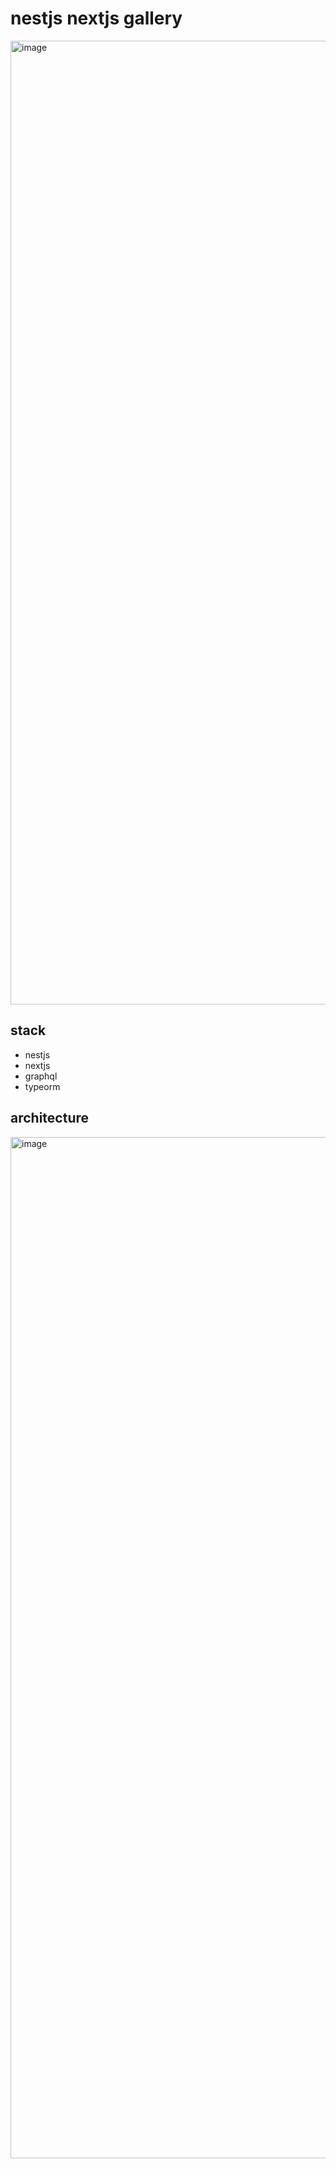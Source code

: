 # nestjs nextjs gallery

<img width="1542" alt="image" src="https://user-images.githubusercontent.com/98309648/197094743-bc1ba6d1-6121-4ee1-b0cd-6e6d5f633f27.png">

## stack
- nestjs
- nextjs
- graphql
- typeorm

## architecture
<img width="1634" alt="image" src="https://user-images.githubusercontent.com/98309648/197094676-518cf58a-e0e4-46fb-82a3-194e5f0e472a.png">

